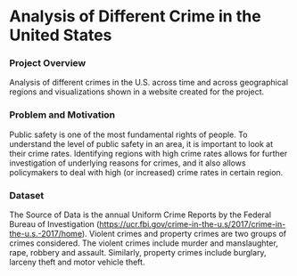 # Analysis of Different Crime in the United States

### Project Overview
Analysis of different crimes in the U.S. across time and across geographical regions and visualizations shown in a website created for the project.

### Problem and Motivation
Public safety is one of the most fundamental rights of people. To understand the level of public safety in an area, it is important to look at their crime rates. Identifying regions with high crime rates allows for further investigation of underlying reasons for crimes, and it also allows policymakers to deal with high (or increased) crime rates in certain region.

### Dataset
The Source of Data is the annual Uniform Crime Reports by the Federal Bureau of Investigation (https://ucr.fbi.gov/crime-in-the-u.s/2017/crime-in-the-u.s.-2017/home). Violent crimes and property crimes are two groups of crimes considered. The violent crimes include murder and manslaughter, rape, robbery and assault. Similarly, property crimes include burglary, larceny theft and motor vehicle theft. 



